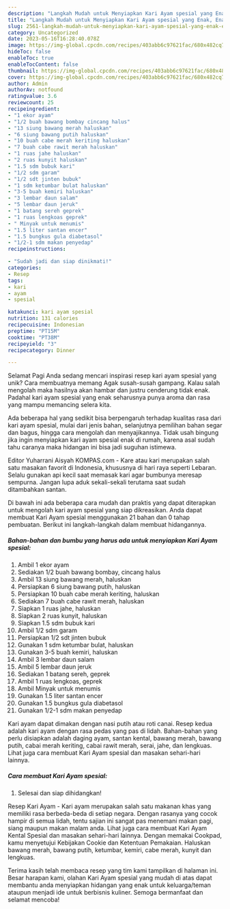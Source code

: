 ```yaml
---
description: "Langkah Mudah untuk Menyiapkan Kari Ayam spesial yang Enak, Enak"
title: "Langkah Mudah untuk Menyiapkan Kari Ayam spesial yang Enak, Enak"
slug: 2561-langkah-mudah-untuk-menyiapkan-kari-ayam-spesial-yang-enak-enak
category: Uncategorized
date: 2023-05-16T16:28:40.078Z
image: https://img-global.cpcdn.com/recipes/403abb6c97621fac/680x482cq70/kari-ayam-spesial-foto-resep-utama.jpg
hideToc: false
enableToc: true
enableTocContent: false
thumbnail: https://img-global.cpcdn.com/recipes/403abb6c97621fac/680x482cq70/kari-ayam-spesial-foto-resep-utama.jpg
cover: https://img-global.cpcdn.com/recipes/403abb6c97621fac/680x482cq70/kari-ayam-spesial-foto-resep-utama.jpg
author: Admin
authorAv: notfound
ratingvalue: 3.6
reviewcount: 25
recipeingredient:
- "1 ekor ayam"
- "1/2 buah bawang bombay cincang halus"
- "13 siung bawang merah haluskan"
- "6 siung bawang putih haluskan"
- "10 buah cabe merah keriting haluskan"
- "7 buah cabe rawit merah haluskan"
- "1 ruas jahe haluskan"
- "2 ruas kunyit haluskan"
- "1.5 sdm bubuk kari"
- "1/2 sdm garam"
- "1/2 sdt jinten bubuk"
- "1 sdm ketumbar bulat haluskan"
- "3-5 buah kemiri haluskan"
- "3 lembar daun salam"
- "5 lembar daun jeruk"
- "1 batang sereh geprek"
- "1 ruas lengkoas geprek"
- " Minyak untuk menumis"
- "1.5 liter santan encer"
- "1.5 bungkus gula diabetasol"
- "1/2-1 sdm makan penyedap"
recipeinstructions:

- "Sudah jadi dan siap dinikmati!"
categories:
- Resep
tags:
- kari
- ayam
- spesial

katakunci: kari ayam spesial 
nutrition: 131 calories
recipecuisine: Indonesian
preptime: "PT15M"
cooktime: "PT38M"
recipeyield: "3"
recipecategory: Dinner

---
```



Selamat Pagi Anda sedang mencari inspirasi resep kari ayam spesial yang unik? Cara membuatnya memang Agak susah-susah gampang. Kalau salah mengolah maka hasilnya akan hambar dan justru cenderung tidak enak. Padahal kari ayam spesial yang enak seharusnya punya aroma dan rasa yang mampu memancing selera kita.


Ada beberapa hal yang sedikit bisa berpengaruh terhadap kualitas rasa dari kari ayam spesial, mulai dari jenis bahan, selanjutnya pemilihan bahan segar dan bagus, hingga cara mengolah dan menyajikannya. Tidak usah bingung jika ingin menyiapkan kari ayam spesial enak di rumah, karena asal sudah tahu caranya maka hidangan ini bisa jadi suguhan istimewa.

Editor Yuharrani Aisyah KOMPAS.com - Kare atau kari merupakan salah satu masakan favorit di Indonesia, khususnya di hari raya seperti Lebaran. Selalu gunakan api kecil saat memasak kari agar bumbunya meresap sempurna. Jangan lupa aduk sekali-sekali terutama saat sudah ditambahkan santan.


Di bawah ini ada beberapa cara mudah dan praktis yang dapat diterapkan untuk mengolah kari ayam spesial yang siap dikreasikan. Anda dapat membuat Kari Ayam spesial menggunakan 21 bahan dan 0 tahap pembuatan. Berikut ini langkah-langkah dalam membuat hidangannya.

<!--inarticleads1-->

##### Bahan-bahan dan bumbu yang harus ada untuk menyiapkan Kari Ayam spesial:

1. Ambil 1 ekor ayam
1. Sediakan 1/2 buah bawang bombay, cincang halus
1. Ambil 13 siung bawang merah, haluskan
1. Persiapkan 6 siung bawang putih, haluskan
1. Persiapkan 10 buah cabe merah keriting, haluskan
1. Sediakan 7 buah cabe rawit merah, haluskan
1. Siapkan 1 ruas jahe, haluskan
1. Siapkan 2 ruas kunyit, haluskan
1. Siapkan 1.5 sdm bubuk kari
1. Ambil 1/2 sdm garam
1. Persiapkan 1/2 sdt jinten bubuk
1. Gunakan 1 sdm ketumbar bulat, haluskan
1. Gunakan 3-5 buah kemiri, haluskan
1. Ambil 3 lembar daun salam
1. Ambil 5 lembar daun jeruk
1. Sediakan 1 batang sereh, geprek
1. Ambil 1 ruas lengkoas, geprek
1. Ambil  Minyak untuk menumis
1. Gunakan 1.5 liter santan encer
1. Gunakan 1.5 bungkus gula diabetasol
1. Gunakan 1/2-1 sdm makan penyedap


Kari ayam dapat dimakan dengan nasi putih atau roti canai. Resep kedua adalah kari ayam dengan rasa pedas yang pas di lidah. Bahan-bahan yang perlu disiapkan adalah daging ayam, santan kental, bawang merah, bawang putih, cabai merah keriting, cabai rawit merah, serai, jahe, dan lengkuas. Lihat juga cara membuat Kari Ayam spesial dan masakan sehari-hari lainnya. 

<!--inarticleads2-->

##### Cara membuat Kari Ayam spesial:


1. Selesai dan siap dihidangkan!

Resep Kari Ayam - Kari ayam merupakan salah satu makanan khas yang memiliki rasa berbeda-beda di setiap negara. Dengan rasanya yang cocok hampir di semua lidah, tentu sajian ini sangat pas menemani makan pagi, siang maupun makan malam anda. Lihat juga cara membuat Kari Ayam Kental Spesial dan masakan sehari-hari lainnya. Dengan memakai Cookpad, kamu menyetujui Kebijakan Cookie dan Ketentuan Pemakaian. Haluskan bawang merah, bawang putih, ketumbar, kemiri, cabe merah, kunyit dan lengkuas. 

Terima kasih telah membaca resep yang tim kami tampilkan di halaman ini. Besar harapan kami, olahan Kari Ayam spesial yang mudah di atas dapat membantu anda menyiapkan hidangan yang enak untuk keluarga/teman ataupun menjadi ide untuk berbisnis kuliner. Semoga bermanfaat dan selamat mencoba!
